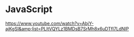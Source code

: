 # JavaScript
https://www.youtube.com/watch?v=AbjY-ajKgSI&amp;list=PLltVQYLz1BMDsB7SrMh8x6uDTfl7LdNlP
